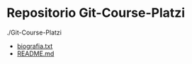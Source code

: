 # Repositorio Git-Course-Platzi 
./Git-Course-Platzi
 * [biografia.txt](./Git-Course-Platzi/biografia.txt)
 * [README.md](./Git-Course-Platzi/README.md)
